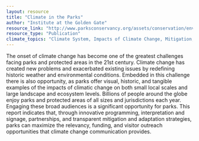 ```yaml
---
layout: resource
title: "Climate in the Parks"
author: "Institute at the Golden Gate"
resource_link: "http://www.parksconservancy.org/assets/conservation/environmental-sustainability..."
resource_type: "Publication"
climate_topics: "Climate System, Impacts of Climate Change, Mitigation, Adaptation"
---
```


The onset of climate change has become one of the greatest challenges facing parks and protected areas in the 21st century. Climate change has created new problems and exacerbated existing issues by redefining historic weather and environmental conditions. Embedded in this challenge there is also opportunity, as parks offer visual, historic, and tangible examples of the impacts of climatic change on both small local scales and large landscape and ecosystem levels. Billions of people around the globe enjoy parks and protected areas of all sizes and jurisdictions each year. Engaging these broad audiences is a significant opportunity for parks. This report indicates that, through innovative programming, interpretation and signage, partnerships, and transparent mitigation and adaptation strategies, parks can maximize the relevancy, funding, and visitor outreach opportunities that climate change communication provides.